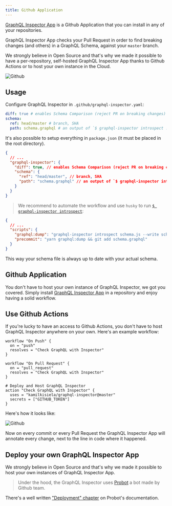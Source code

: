 ```yaml
---
title: Github Application
---
```


[GraphQL Inspector App](https://github.com/apps/graphql-inspector) is a Github Application that you can install in any of your repositories.

GraphQL Inspector App checks your Pull Request in order to find breaking changes (and others) in a GraphQL Schema, against your `master` branch.

We strongly believe in Open Source and that's why we made it possible to have a per-repository, self-hosted GraphQL Inspector App thanks to Github Actions or to host your own instance in the Cloud.

![Github](/img/cli/github.jpg)

## Usage

Configure GraphQL Inspector in `.github/graphql-inspector.yaml`:

```yaml
diff: true # enables Schema Comparison (reject PR on breaking changes)
schema:
  ref: head/master # branch, SHA
  path: schema.graphql # an output of `$ graphql-inspector introspect ...`
```

It's also possible to setup everything in `package.json` (it must be placed in the root directory).

```json
{
  // ...
  "graphql-inspector": {
    "diff": true, // enables Schema Comparison (reject PR on breaking changes)
    "schema": {
      "ref": "head/master", // branch, SHA
      "path": "schema.graphql" // an output of `$ graphql-inspector introspect ...`
    }
  }
}
```

> We recommend to automate the workflow and use `husky` to run [`$ graphql-inspector introspect`](../essentials/introspect):

```json
{
  // ...
  "scripts": {
    "graphql:dump": "graphql-inspector introspect schema.js --write schema.graphql",
    "precommit": "yarn graphql:dump && git add schema.graphql"
  }
}
```

This way your schema file is always up to date with your actual schema.

## Github Application

You don't have to host your own instance of GraphQL Inspector, we got you covered. Simply install [GraphQL Inspector App](https://github.com/apps/graphql-inspector) in a repository and enjoy having a solid workflow.

## Use Github Actions

If you're lucky to have an access to Github Actions, you don't have to host GraphQL Inspector anywhere on your own. Here's an example workflow:

```hcl
workflow "On Push" {
  on = "push"
  resolves = "Check GraphQL with Inspector"
}

workflow "On Pull Request" {
  on = "pull_request"
  resolves = "Check GraphQL with Inspector"
}

# Deploy and Host GraphQL Inspector
action "Check GraphQL with Inspector" {
  uses = "kamilkisiela/graphql-inspector@master"
  secrets = ["GITHUB_TOKEN"]
}
```

Here's how it looks like:

![Github](/img/github/workflow.jpg)

Now on every commit or every Pull Request the GraphQL Inspector App will annotate every change, next to the line in code where it happened.

## Deploy your own GraphQL Inspector App

We strongly believe in Open Source and that's why we made it possible to host your own instances of GraphQL Inspector App.

> Under the hood, the GraphQL Inspector uses [Probot](https://probot.github.io) a bot made by Github team.

There's a well written ["Deployment" chapter](https://probot.github.io/docs/deployment/) on Probot's documentation.
